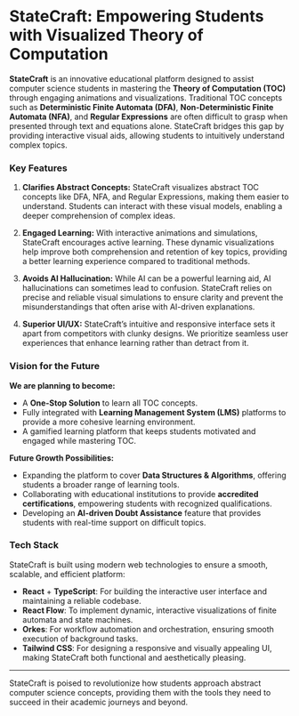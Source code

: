 # StateCraft: Empowering Students with Visualized Theory of Computation

**StateCraft** is an innovative educational platform designed to assist computer science students in mastering the **Theory of Computation (TOC)** through engaging animations and visualizations. Traditional TOC concepts such as **Deterministic Finite Automata (DFA)**, **Non-Deterministic Finite Automata (NFA)**, and **Regular Expressions** are often difficult to grasp when presented through text and equations alone. StateCraft bridges this gap by providing interactive visual aids, allowing students to intuitively understand complex topics.

### Key Features

1. **Clarifies Abstract Concepts:**
   StateCraft visualizes abstract TOC concepts like DFA, NFA, and Regular Expressions, making them easier to understand. Students can interact with these visual models, enabling a deeper comprehension of complex ideas.

2. **Engaged Learning:**
   With interactive animations and simulations, StateCraft encourages active learning. These dynamic visualizations help improve both comprehension and retention of key topics, providing a better learning experience compared to traditional methods.

3. **Avoids AI Hallucination:**
   While AI can be a powerful learning aid, AI hallucinations can sometimes lead to confusion. StateCraft relies on precise and reliable visual simulations to ensure clarity and prevent the misunderstandings that often arise with AI-driven explanations.

4. **Superior UI/UX:**
   StateCraft’s intuitive and responsive interface sets it apart from competitors with clunky designs. We prioritize seamless user experiences that enhance learning rather than detract from it.

### Vision for the Future

**We are planning to become:**
- A **One-Stop Solution** to learn all TOC concepts.
- Fully integrated with **Learning Management System (LMS)** platforms to provide a more cohesive learning environment.
- A gamified learning platform that keeps students motivated and engaged while mastering TOC.

**Future Growth Possibilities:**
- Expanding the platform to cover **Data Structures & Algorithms**, offering students a broader range of learning tools.
- Collaborating with educational institutions to provide **accredited certifications**, empowering students with recognized qualifications.
- Developing an **AI-driven Doubt Assistance** feature that provides students with real-time support on difficult topics.

### Tech Stack

StateCraft is built using modern web technologies to ensure a smooth, scalable, and efficient platform:
- **React** + **TypeScript**: For building the interactive user interface and maintaining a reliable codebase.
- **React Flow**: To implement dynamic, interactive visualizations of finite automata and state machines.
- **Orkes**: For workflow automation and orchestration, ensuring smooth execution of background tasks.
- **Tailwind CSS**: For designing a responsive and visually appealing UI, making StateCraft both functional and aesthetically pleasing.


---

StateCraft is poised to revolutionize how students approach abstract computer science concepts, providing them with the tools they need to succeed in their academic journeys and beyond.
